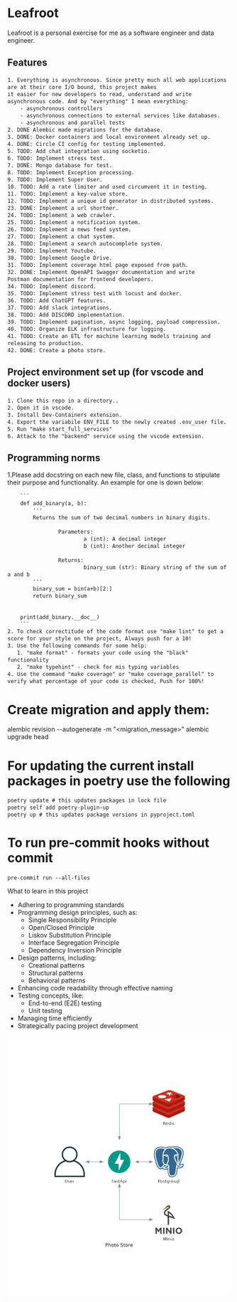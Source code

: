 # Leafroot
Leafroot is a personal exercise for me as a software engineer and data engineer.

## Features

    1. Everything is asynchronous. Since pretty much all web applications are at their core I/O bound, this project makes
    it easier for new developers to read, understand and write
    asynchronous code. And by "everything" I mean everything:
        - asynchronous controllers
        - asynchronous connections to external services like databases.
        - asynchronous and parallel tests
    2. DONE Alembic made migrations for the database.
    3. DONE: Docker containers and local environment already set up.
    4. DONE: Circle CI config for testing implemented.
    5. TODO: Add chat integration using socketio.
    6. TODO: Implement stress test.
    7. DONE: Mongo database for test.
    8. TODO: Implement Exception processing.
    9. TODO: Implement Super User.
    10. TODO: Add a rate limiter and used circumvent it in testing.
    11. TODO: Implement a key-value store.
    12. TODO: Implement a unique id generator in distributed systems.
    23. DONE: Implement a url shortner.
    24. TODO: Implement a web crawler.
    25. TODO: Implement a notification system.
    26. TODO: Implement a news feed system.
    27. TODO: Implement a chat system.
    28. TODO: Implement a search autocomplete system.
    29. TODO: Implement Youtube.
    30. TODO: Implement Google Drive.
    31. TODO: Implement coverage html page exposed from path.
    32. DONE: Implement OpenAPI Swagger documentation and write
    Postman documentation for frontend developers.
    34. TODO: Implement discord.
    35. TODO: Implement stress test with locust and docker.
    36. TODO: Add ChatGPT features.
    37. TODO: Add slack integrations.
    38. TODO: Add DISCORD implementation.
    39. TODO: Implement pagination, async logging, payload compression.
    40. TODO: Organize ELK infrastructure for logging.
    41. TODO: Create an ETL for machine learning models training and releasing to production.
    42. DONE: Create a photo store.



## Project environment set up (for vscode and docker users)


    1. Clone this repo in a directory..
    2. Open it in vscode.
    3. Install Dev-Containers extension.
    4. Export the variabile ENV_FILE to the newly created .env_user file.
    5. Run "make start_full_services"
    6. Attack to the "backend" service using the vscode extension.



## Programming norms

   1.Please add docstring on each new file, class, and functions to stipulate their purpose and functionality.
   An example for one is down below:

        ```
        def add_binary(a, b):
            '''
            Returns the sum of two decimal numbers in binary digits.

                    Parameters:
                            a (int): A decimal integer
                            b (int): Another decimal integer

                    Returns:
                            binary_sum (str): Binary string of the sum of a and b
            '''
            binary_sum = bin(a+b)[2:]
            return binary_sum


        print(add_binary.__doc__)
        ```
    2. To check correctitude of the code format use "make lint" to get a score for your style on the project, Always push for a 10!
    3. Use the following commands for some help:
       1. "make format" - formats your code using the "black" functionality
       2. "make typehint" - check for mis typing variables
    4. Use the command "make coverage" or "make coverage_parallel" to
    verify what percentage of your code is checked, Push for 100%!

# Create migration and apply them:

alembic revision --autogenerate -m "<migration_message>"
alembic upgrade head

# For updating the current install packages in poetry use the following

```
poetry update # this updates packages in lock file
poetry self add poetry-plugin-up
poetry up # this updates package versions in pyproject.toml
```

# To run pre-commit hooks without commit
```
pre-commit run --all-files
```


What to learn in this project
- Adhering to programming standards
- Programming design principles, such as:
  - Single Responsibility Principle
  - Open/Closed Principle
  - Liskov Substitution Principle
  - Interface Segregation Principle
  - Dependency Inversion Principle
- Design patterns, including:
  - Creational patterns
  - Structural patterns
  - Behavioral patterns
- Enhancing code readability through effective naming
- Testing concepts, like:
  - End-to-end (E2E) testing
  - Unit testing
- Managing time efficiently
- Strategically pacing project development

![Photo Store](diagrams_schema/photo_store.png)
